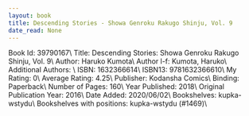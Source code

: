 ```yaml
---
layout: book
title: Descending Stories - Showa Genroku Rakugo Shinju, Vol. 9
date_read: None
---
```


Book Id: 39790167\ 
Title: Descending Stories: Showa Genroku Rakugo Shinju, Vol. 9\ 
Author: Haruko Kumota\ 
Author l-f: Kumota, Haruko\ 
Additional Authors: \ 
ISBN: 1632366614\ 
ISBN13: 9781632366610\ 
My Rating: 0\ 
Average Rating: 4.25\ 
Publisher: Kodansha Comics\ 
Binding: Paperback\ 
Number of Pages: 160\ 
Year Published: 2018\ 
Original Publication Year: 2016\ 
Date Added: 2020/06/02\ 
Bookshelves: kupka-wstydu\ 
Bookshelves with positions: kupka-wstydu (#1469)\ 


